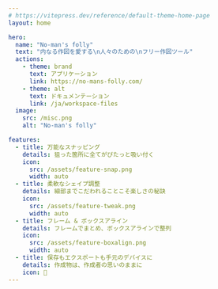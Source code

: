 ```yaml
---
# https://vitepress.dev/reference/default-theme-home-page
layout: home

hero:
  name: "No-man's folly"
  text: "内なる作図を愛する\n人々のための\nフリー作図ツール"
  actions:
    - theme: brand
      text: アプリケーション
      link: https://no-mans-folly.com/
    - theme: alt
      text: ドキュメンテーション
      link: /ja/workspace-files
  image:
    src: /misc.png
    alt: "No-man's folly"

features:
  - title: 万能なスナッピング
    details: 狙った箇所に全てがぴたっと吸い付く
    icon:
      src: /assets/feature-snap.png
      width: auto
  - title: 柔軟なシェイプ調整
    details: 細部までこだわれることこそ楽しさの秘訣
    icon:
      src: /assets/feature-tweak.png
      width: auto
  - title: フレーム & ボックスアライン
    details: フレームでまとめ、ボックスアラインで整列
    icon:
      src: /assets/feature-boxalign.png
      width: auto
  - title: 保存もエクスポートも手元のデバイスに
    details: 作成物は、作成者の思いのままに
    icon: 📁
---
```


